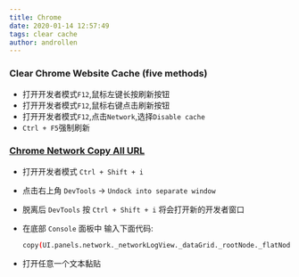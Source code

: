 ```yaml
---
title: Chrome
date: 2020-01-14 12:57:49  
tags: clear cache
author: androllen 
---
```


### Clear Chrome Website Cache (five methods)

- 打开开发者模式`F12`,鼠标左键长按刷新按钮
- 打开开发者模式`F12`,鼠标右键点击刷新按钮
- 打开开发者模式`F12`,点击`Network`,选择`Disable cache`
- `Ctrl + F5`强制刷新

### [Chrome Network Copy All URL](https://stackoverflow.com/questions/41200450/multiple-urls-copy-in-sources-network-tab)

- 打开开发者模式 `Ctrl + Shift + i`
- 点击右上角 `DevTools` -> `Undock into separate window`
- 脱离后 `DevTools` 按 `Ctrl + Shift + i` 将会打开新的开发者窗口
- 在底部 `Console` 面板中 输入下面代码:

  ```sh
  copy(UI.panels.network._networkLogView._dataGrid._rootNode._flatNodes.map(n => n._request._url).join('\n'))
  ```

- 打开任意一个文本黏贴
